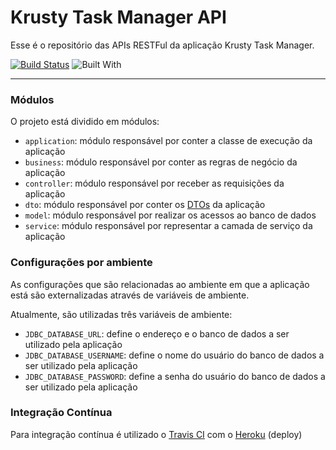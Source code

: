# Krusty Task Manager API

Esse é o repositório das APIs RESTFul da aplicação Krusty Task Manager.

[![Build Status](https://travis-ci.org/victorjordan95/krusty-api.svg?branch=master)](https://travis-ci.org/victorjordan95/krusty-api) ![Built With](https://img.shields.io/badge/built%20with-IntelliJ%20IDEA-blue.svg)

------------

### Módulos

O projeto está dividido em módulos:

- `application`: módulo responsável por conter a classe de execução da aplicação
- `business`: módulo responsável por conter as regras de negócio da aplicação
- `controller`: módulo responsável por receber as requisições da aplicação
- `dto`: módulo responsável por conter os [DTOs](https://pt.wikipedia.org/wiki/Objeto_de_Transfer%C3%AAncia_de_Dados "_DTOs_") da aplicação
- `model`: módulo responsável por realizar os acessos ao banco de dados
- `service`: módulo responsável por representar a camada de serviço da aplicação


### Configurações por ambiente

As configurações que são relacionadas ao ambiente em que a aplicação está são externalizadas através de variáveis de ambiente.

Atualmente, são utilizadas três variáveis de ambiente:

- `JDBC_DATABASE_URL`: define o endereço e o banco de dados a ser utilizado pela aplicação
- `JDBC_DATABASE_USERNAME`: define o nome do usuário do banco de dados a ser utilizado pela aplicação
- `JDBC_DATABASE_PASSWORD`: define a senha do usuário do banco de dados a ser utilizado pela aplicação


### Integração Contínua

Para integração contínua é utilizado o [Travis CI](hhttps://travis-ci.org/ "Travis CI") com o [Heroku](https://www.heroku.com/ "Heroku") (deploy)
